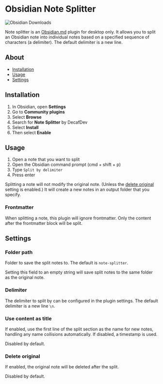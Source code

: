 # Obsidian Note Splitter

![Obsidian Downloads](https://img.shields.io/badge/dynamic/json?logo=obsidian&color=%23483699&label=downloads&query=%24%5B%22note-splitter%22%5D.downloads&url=https%3A%2F%2Fraw.githubusercontent.com%2Fobsidianmd%2Fobsidian-releases%2Fmaster%2Fcommunity-plugin-stats.json)

Note splitter is an [Obsidian.md](https://obsidian.md) plugin for desktop only. It allows you to split an Obsidian note into individual notes based on a specified sequence of characters (a delimiter). The default delimiter is a new line.

## About

-   [Installation](#installation)
-   [Usage](#usage)
-   [Settings](#settings)

## Installation

1. In Obsidian, open **Settings**
2. Go to **Community plugins**
3. Select **Browse**
4. Search for **Note Splitter** by DecafDev
5. Select **Install**
6. Then select **Enable**

## Usage

1. Open a note that you want to split
2. Open the Obsidian command prompt (cmd + shift + p)
3. Type `Split by delimiter`
4. Press enter

Splitting a note will not modify the original note. (Unless the [delete original](#delete-original) setting is enabled.) It will create a new notes in an output folder that you specify.

### Frontmatter

When splitting a note, this plugin will ignore frontmatter. Only the content after the frontmatter block will be split.

## Settings

### Folder path

Folder to save the split notes to. The default is `note-splitter`.

Setting this field to an empty string will save split notes to the same folder as the original note.

### Delimiter

The delimiter to split by can be configured in the plugin settings. The default delimiter is a new line `\n`.

### Use content as title

If enabled, use the first line of the split section as the name for new notes, handling any name collisions automatically. If disabled, a timestamp is used.

Disabled by default.

### Delete original

If enabled, the original note will be deleted after the split.

Disabled by default.
